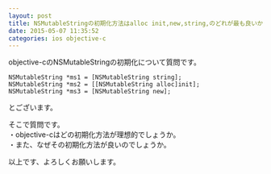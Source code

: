 ```yaml
---
layout: post
title: NSMutableStringの初期化方法はalloc init,new,string,のどれが最も良いか？
date: 2015-05-07 11:35:52
categories: ios objective-c
---
```

<p>objective-cのNSMutableStringの初期化について質問です。</p>

```
NSMutableString *ms1 = [NSMutableString string];
NSMutableString *ms2 = [[NSMutableString alloc]init];
NSMutableString *ms3 = [NSMutableString new];
```

<p>とございます。</p>

<p>そこで質問です。<br>
・objective-cはどの初期化方法が理想的でしょうか。<br>
・また、なぜその初期化方法が良いのでしょうか。</p>

<p>以上です、よろしくお願いします。</p>
